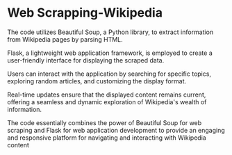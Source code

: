 # Web Scrapping-Wikipedia

The code utilizes Beautiful Soup, a Python library, to extract information from Wikipedia pages by parsing HTML.

Flask, a lightweight web application framework, is employed to create a user-friendly interface for displaying the scraped data.

Users can interact with the application by searching for specific topics, exploring random articles, and customizing the display format.

Real-time updates ensure that the displayed content remains current, offering a seamless and dynamic exploration of Wikipedia's wealth of information.

The code essentially combines the power of Beautiful Soup for web scraping and Flask for web application development to provide an engaging and responsive platform for navigating and interacting with Wikipedia content
